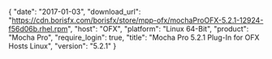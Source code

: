 {
   "date": "2017-01-03",
   "download_url": "https://cdn.borisfx.com/borisfx/store/mpp-ofx/mochaProOFX-5.2.1-12924-f56d06b.rhel.rpm",
   "host": "OFX",
   "platform": "Linux 64-Bit",
   "product": "Mocha Pro",
   "require_login": true,
   "title": "Mocha Pro 5.2.1 Plug-In for OFX Hosts Linux",
   "version": "5.2.1"
}

